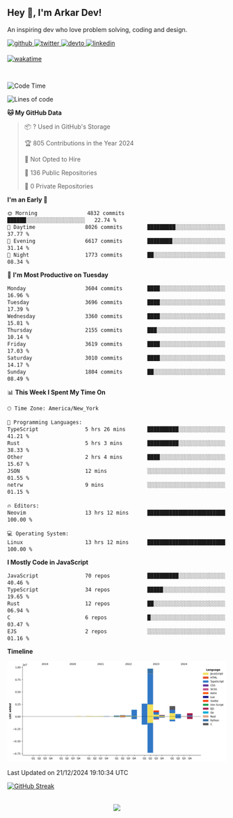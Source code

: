 ## Hey 👋, I'm Arkar Dev!  

An inspiring dev who love problem solving, coding and design.

<a href="https://github.com/Riley1101" target="_blank">
<img src=https://img.shields.io/badge/github-%2324292e.svg?&style=for-the-badge&logo=github&logoColor=white alt=github style="margin-bottom: 5px;" />
</a>
<a href="https://twitter.com/arkardev" target="_blank">
<img src=https://img.shields.io/badge/twitter-%2300acee.svg?&style=for-the-badge&logo=twitter&logoColor=white alt=twitter style="margin-bottom: 5px;" />
</a>
<a href="https://dev.to/riley1101" target="_blank">
<img src=https://img.shields.io/badge/dev.to-%2308090A.svg?&style=for-the-badge&logo=dev.to&logoColor=white alt=devto style="margin-bottom: 5px;" />
</a>
<a href="https://linkedin.com/in/arkar-kaung-myat" target="_blank">
<img src=https://img.shields.io/badge/linkedin-%231E77B5.svg?&style=for-the-badge&logo=linkedin&logoColor=white alt=linkedin style="margin-bottom: 5px;" />
</a>
  
[![wakatime](https://wakatime.com/badge/user/cf23b6e3-75f8-4c04-b0e3-273191c8d2ec.svg)](https://wakatime.com/@cf23b6e3-75f8-4c04-b0e3-273191c8d2ec)

<br/>

<!--START_SECTION:waka-->
![Code Time](http://img.shields.io/badge/Code%20Time-1%2C210%20hrs%2030%20mins-blue)

![Lines of code](https://img.shields.io/badge/From%20Hello%20World%20I%27ve%20Written-19.6%20million%20lines%20of%20code-blue)

**🐱 My GitHub Data** 

> 📦 ? Used in GitHub's Storage 
 > 
> 🏆 805 Contributions in the Year 2024
 > 
> 🚫 Not Opted to Hire
 > 
> 📜 136 Public Repositories 
 > 
> 🔑 0 Private Repositories 
 > 
**I'm an Early 🐤** 

```text
🌞 Morning                4832 commits        ██████░░░░░░░░░░░░░░░░░░░   22.74 % 
🌆 Daytime                8026 commits        █████████░░░░░░░░░░░░░░░░   37.77 % 
🌃 Evening                6617 commits        ████████░░░░░░░░░░░░░░░░░   31.14 % 
🌙 Night                  1773 commits        ██░░░░░░░░░░░░░░░░░░░░░░░   08.34 % 
```
📅 **I'm Most Productive on Tuesday** 

```text
Monday                   3604 commits        ████░░░░░░░░░░░░░░░░░░░░░   16.96 % 
Tuesday                  3696 commits        ████░░░░░░░░░░░░░░░░░░░░░   17.39 % 
Wednesday                3360 commits        ████░░░░░░░░░░░░░░░░░░░░░   15.81 % 
Thursday                 2155 commits        ███░░░░░░░░░░░░░░░░░░░░░░   10.14 % 
Friday                   3619 commits        ████░░░░░░░░░░░░░░░░░░░░░   17.03 % 
Saturday                 3010 commits        ████░░░░░░░░░░░░░░░░░░░░░   14.17 % 
Sunday                   1804 commits        ██░░░░░░░░░░░░░░░░░░░░░░░   08.49 % 
```


📊 **This Week I Spent My Time On** 

```text
🕑︎ Time Zone: America/New_York

💬 Programming Languages: 
TypeScript               5 hrs 26 mins       ██████████░░░░░░░░░░░░░░░   41.21 % 
Rust                     5 hrs 3 mins        ██████████░░░░░░░░░░░░░░░   38.33 % 
Other                    2 hrs 4 mins        ████░░░░░░░░░░░░░░░░░░░░░   15.67 % 
JSON                     12 mins             ░░░░░░░░░░░░░░░░░░░░░░░░░   01.55 % 
netrw                    9 mins              ░░░░░░░░░░░░░░░░░░░░░░░░░   01.15 % 

🔥 Editors: 
Neovim                   13 hrs 12 mins      █████████████████████████   100.00 % 

💻 Operating System: 
Linux                    13 hrs 12 mins      █████████████████████████   100.00 % 
```

**I Mostly Code in JavaScript** 

```text
JavaScript               70 repos            ██████████░░░░░░░░░░░░░░░   40.46 % 
TypeScript               34 repos            █████░░░░░░░░░░░░░░░░░░░░   19.65 % 
Rust                     12 repos            ██░░░░░░░░░░░░░░░░░░░░░░░   06.94 % 
C                        6 repos             █░░░░░░░░░░░░░░░░░░░░░░░░   03.47 % 
EJS                      2 repos             ░░░░░░░░░░░░░░░░░░░░░░░░░   01.16 % 
```



**Timeline**

![Lines of Code chart](https://raw.githubusercontent.com/Riley1101/Riley1101/main/assets/bar_graph.png)


 Last Updated on 21/12/2024 19:10:34 UTC
<!--END_SECTION:waka-->

[![GitHub Streak](https://streak-stats.demolab.com?user=Riley1101)](https://git.io/streak-stats)
  
<br/>  
<div align="center">
<img src="https://komarev.com/ghpvc/?username=Riley1101&&style=flat-square" align="center" />
</div>  


